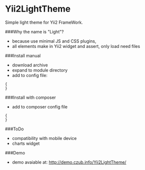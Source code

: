 # Yii2LightTheme

Simple light theme for Yii2 FrameWork.

###Why the name is "Light"? 
* because use minimal JS and CSS plugins,
* all elements make in Yii2 widget and assert, only load need files

###Install manual
* download archive
* expand to module directory
* add to config file:
```
{
}
```

###Install with composer

* add to composer config file
```
{
}
```

###ToDo
* compatibility with mobile device
* charts widget

###Demo

* demo avaiable at: http://demo.czub.info/Yii2LightTheme/

